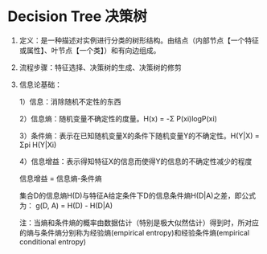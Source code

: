 # Decision Tree 决策树

1. 定义：是一种描述对实例进行分类的树形结构。由结点（内部节点【一个特征或属性】、叶节点【一个类】）和有向边组成。

2. 流程步骤：特征选择、决策树的生成、决策树的修剪

3. 信息论基础：

      1）信息：消除随机不定性的东西
      
      2）信息熵：随机变量不确定性的度量。H(x) = -Σ P(xi)logP(xi)
      
      3）条件熵：表示在已知随机变量X的条件下随机变量Y的不确定性。H(Y|X) = Σpi H(Y|Xi)
      
      4）信息增益：表示得知特征X的信息而使得Y的信息的不确定性减少的程度
      
      信息增益 = 信息熵-条件熵
      
      集合D的信息熵H(D)与特征A给定条件下D的信息条件熵H(D|A)之差，即公式为： g(D, A) = H(D) - H(D|A)
      
      注：当熵和条件熵的概率由数据估计（特别是极大似然估计）得到时，所对应的熵与条件熵分别称为经验熵(empirical entropy)和经验条件熵(empirical conditional entropy)
